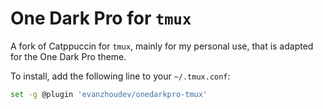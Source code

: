 # One Dark Pro for `tmux`

A fork of Catppuccin for `tmux`, mainly for my personal use, that is adapted for the One Dark Pro theme.

To install, add the following line to your `~/.tmux.conf`:

```bash
set -g @plugin 'evanzhoudev/onedarkpro-tmux'
```
